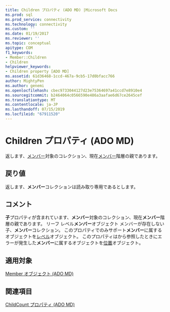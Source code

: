 ```yaml
---
title: Children プロパティ (ADO MD) |Microsoft Docs
ms.prod: sql
ms.prod_service: connectivity
ms.technology: connectivity
ms.custom: ''
ms.date: 01/19/2017
ms.reviewer: ''
ms.topic: conceptual
apitype: COM
f1_keywords:
- Member::Children
- Children
helpviewer_keywords:
- Children property [ADO MD]
ms.assetid: 61d36468-1ccd-467a-9cb5-17d0bfacc766
author: MightyPen
ms.author: genemi
ms.openlocfilehash: cbec9733044127d23e75364697a41ccd7e8910e4
ms.sourcegitcommit: b2464064c0566590e486a3aafae6d67ce2645cef
ms.translationtype: MT
ms.contentlocale: ja-JP
ms.lasthandoff: 07/15/2019
ms.locfileid: "67911520"
---
```

# <a name="children-property-ado-md"></a>Children プロパティ (ADO MD)
返します、[メンバー](../../../ado/reference/ado-md-api/members-collection-ado-md.md)対象のコレクション、現在[メンバー](../../../ado/reference/ado-md-api/member-object-ado-md.md)階層の親であります。  
  
## <a name="return-values"></a>戻り値  
 返します、**メンバー**コレクションは読み取り専用であるとします。  
  
## <a name="remarks"></a>コメント  
 **子**プロパティが含まれています、**メンバー**対象のコレクション、現在**メンバー**階層の親であります。 リーフ レベル**メンバー**オブジェクト メンバーが存在しない子、**メンバー**コレクション。 このプロパティでのみサポート**メンバー**に属するオブジェクトを[レベル](../../../ado/reference/ado-md-api/level-object-ado-md.md)オブジェクト。 このプロパティはから参照したときにエラーが発生した**メンバー**に属するオブジェクトを[位置](../../../ado/reference/ado-md-api/position-object-ado-md.md)オブジェクト。  
  
## <a name="applies-to"></a>適用対象  
 [Member オブジェクト (ADO MD)](../../../ado/reference/ado-md-api/member-object-ado-md.md)  
  
## <a name="see-also"></a>関連項目  
 [ChildCount プロパティ (ADO MD)](../../../ado/reference/ado-md-api/childcount-property-ado-md.md)
